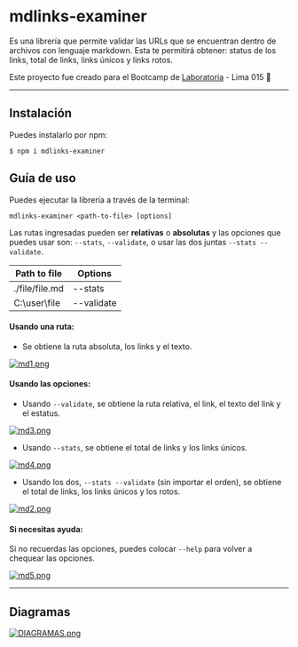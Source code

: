 # mdlinks-examiner
Es una librería que permite validar las URLs que se encuentran dentro de archivos con lenguaje markdown. Esta te permitirá obtener: status de los links, total de links, links únicos y links rotos.

Este proyecto fue creado para el Bootcamp de  <a  href="https://www.laboratoria.la">Laboratoria</a> - Lima 015 💛


***

## Instalación

Puedes instalarlo por npm:

`$ npm i mdlinks-examiner`

## Guía de uso

Puedes ejecutar la librería a través de la terminal:

`mdlinks-examiner <path-to-file> [options]`

Las rutas ingresadas pueden ser **relativas** o **absolutas** y las opciones que puedes usar son: `--stats`, `--validate`, o usar las dos juntas `--stats --validate`.

| Path to file | Options |
| ------------- | ------------- |
| ./file/file.md  | --stats |
| C:\user\file | --validate |

#### Usando una ruta:
- Se obtiene la ruta absoluta, los links y el texto.

[![md1.png](https://i.postimg.cc/Pq9441hK/md1.png)](https://postimg.cc/XZKdNGry)

#### Usando las opciones:
- Usando `--validate`, se obtiene la ruta relativa, el link, el texto del link y el estatus.

[![md3.png](https://i.postimg.cc/nzK3hCbk/md3.png)](https://postimg.cc/ftLcHWbt)

- Usando `--stats`, se obtiene el total de links y los links únicos.

[![md4.png](https://i.postimg.cc/BnZ11tW6/md4.png)](https://postimg.cc/rKbpBVwX)

- Usando los dos, `--stats --validate` (sin importar el orden), se obtiene el total de links, los links únicos y los rotos.

[![md2.png](https://i.postimg.cc/FRkSs6MV/md2.png)](https://postimg.cc/phxrssXm)

#### Si necesitas ayuda:

Si no recuerdas las opciones, puedes colocar `--help` para volver a chequear las opciones.

[![md5.png](https://i.postimg.cc/nVYzYZGQ/md5.png)](https://postimg.cc/NLFBB3Vg)

***
## Diagramas

[![DIAGRAMAS.png](https://i.postimg.cc/Ss7h86zY/DIAGRAMAS.png)](https://postimg.cc/FdR8XJph)